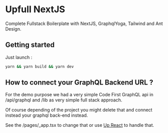 # Upfull NextJS

Complete Fullstack Boilerplate with NextJS, GraphqlYoga, Tailwind and Ant Design.

## Getting started

Just launch : 

```bash
yarn && yarn build && yarn dev
```

## How to connect your GraphQL Backend URL ?

For the demo purpose we had a very simple Code First GraphQL api in /api/graphql and /lib as very simple full stack approach. 

Of course depending of the project you might delete that and connect instead your graphql back-end instead.

See the /pages/_app.tsx to change that or use [Up React](https://github.com/uptoolkit/up-react) to handle that.
